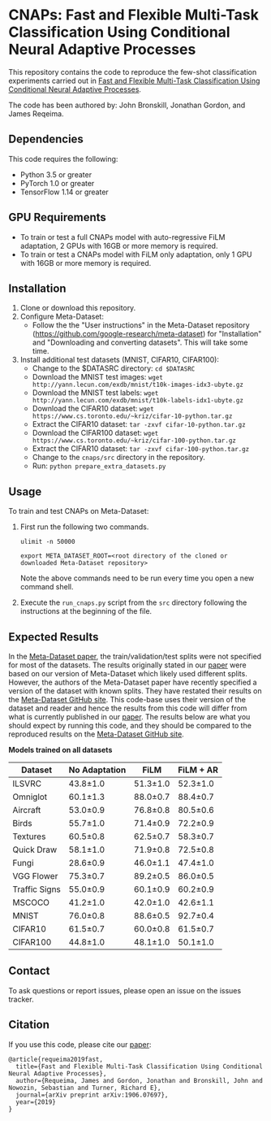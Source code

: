 # CNAPs: Fast and Flexible Multi-Task Classification Using Conditional Neural Adaptive Processes
This repository contains the code to reproduce the few-shot classification experiments carried out in
[Fast and Flexible Multi-Task Classification Using Conditional Neural Adaptive Processes](https://arxiv.org/abs/1906.07697).

The code has been authored by: John Bronskill, Jonathan Gordon, and James Reqeima.

## Dependencies
This code requires the following:
* Python 3.5 or greater
* PyTorch 1.0 or greater
* TensorFlow 1.14 or greater

## GPU Requirements
* To train or test a full CNAPs model with auto-regressive FiLM adaptation, 2 GPUs with 16GB or more memory is required.
* To train or test a CNAPs model with FiLM only adaptation, only 1 GPU with 16GB or more memory is required.

## Installation
1. Clone or download this repository.
2. Configure Meta-Dataset:
    * Follow the the "User instructions" in the Meta-Dataset repository (https://github.com/google-research/meta-dataset)
    for "Installation" and "Downloading and converting datasets". This will take some time.
3. Install additional test datasets (MNIST, CIFAR10, CIFAR100):
    * Change to the $DATASRC directory: ```cd $DATASRC```
    * Download the MNIST test images: ```wget http://yann.lecun.com/exdb/mnist/t10k-images-idx3-ubyte.gz```
    * Download the MNIST test labels: ```wget http://yann.lecun.com/exdb/mnist/t10k-labels-idx1-ubyte.gz```
    * Download the CIFAR10 dataset: ```wget https://www.cs.toronto.edu/~kriz/cifar-10-python.tar.gz```
    * Extract the CIFAR10 dataset: ```tar -zxvf cifar-10-python.tar.gz```
    * Download the CIFAR100 dataset: ```wget https://www.cs.toronto.edu/~kriz/cifar-100-python.tar.gz```
    * Extract the CIFAR10 dataset: ```tar -zxvf cifar-100-python.tar.gz```
    * Change to the ```cnaps/src``` directory in the repository.
    * Run: ```python prepare_extra_datasets.py```

## Usage
To train and test CNAPs on Meta-Dataset:

1. First run the following two commands.
    
    ```ulimit -n 50000```

    ```export META_DATASET_ROOT=<root directory of the cloned or downloaded Meta-Dataset repository>```
    
    Note the above commands need to be run every time you open a new command shell.
    
2. Execute the ```run_cnaps.py``` script from the ```src``` directory following the instructions at the beginning
of the file.

## Expected Results
In the [Meta-Dataset paper](https://arxiv.org/abs/1903.03096), the train/validation/test splits were not specified for
most of the datasets. The results originally stated in our [paper](https://arxiv.org/abs/1906.07697) were based on our
version of Meta-Dataset which likely used different splits. However, the authors of the Meta-Dataset paper have recently
specified a version of the dataset with known splits. They have restated their results on the
[Meta-Dataset GitHub site](https://github.com/google-research/meta-dataset). This code-base uses their version of the
dataset and reader and hence the results from this code will differ from what is currently published in our
[paper](https://arxiv.org/abs/1906.07697). The results below are what you should expect by running this code, and they
should be compared to the reproduced results on the
[Meta-Dataset GitHub site](https://github.com/google-research/meta-dataset).

**Models trained on all datasets**

| Dataset       | No Adaptation | FiLM     | FiLM + AR |
| ---           | ---           | ---      | ---       |
| ILSVRC        | 43.8±1.0      | 51.3±1.0 | 52.3±1.0  |
| Omniglot      | 60.1±1.3      | 88.0±0.7 | 88.4±0.7  |
| Aircraft      | 53.0±0.9      | 76.8±0.8 | 80.5±0.6  |
| Birds         | 55.7±1.0      | 71.4±0.9 | 72.2±0.9  |
| Textures      | 60.5±0.8      | 62.5±0.7 | 58.3±0.7  |
| Quick Draw    | 58.1±1.0      | 71.9±0.8 | 72.5±0.8  |
| Fungi         | 28.6±0.9      | 46.0±1.1 | 47.4±1.0  |
| VGG Flower    | 75.3±0.7      | 89.2±0.5 | 86.0±0.5  |
| Traffic Signs | 55.0±0.9      | 60.1±0.9 | 60.2±0.9  |
| MSCOCO        | 41.2±1.0      | 42.0±1.0 | 42.6±1.1  |
| MNIST         | 76.0±0.8      | 88.6±0.5 | 92.7±0.4  |
| CIFAR10       | 61.5±0.7      | 60.0±0.8 | 61.5±0.7  |
| CIFAR100      | 44.8±1.0      | 48.1±1.0 | 50.1±1.0  |

## Contact
To ask questions or report issues, please open an issue on the issues tracker.

## Citation
If you use this code, please cite our [paper](https://arxiv.org/abs/1906.07697):
```
@article{requeima2019fast,
  title={Fast and Flexible Multi-Task Classification Using Conditional Neural Adaptive Processes},
  author={Requeima, James and Gordon, Jonathan and Bronskill, John and Nowozin, Sebastian and Turner, Richard E},
  journal={arXiv preprint arXiv:1906.07697},
  year={2019}
}
```
